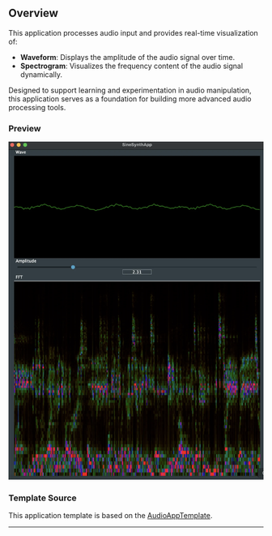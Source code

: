 ## Overview  
This application processes audio input and provides real-time visualization of:  
- **Waveform**: Displays the amplitude of the audio signal over time.  
- **Spectrogram**: Visualizes the frequency content of the audio signal dynamically.  

Designed to support learning and experimentation in audio manipulation, this application serves as a foundation for building more advanced audio processing tools.  

### Preview  
![Application Preview](meta/preview.png)  

### Template Source  
This application template is based on the [AudioAppTemplate](https://github.com/martinstolz-ch/AudioAppTemplate).  

---  